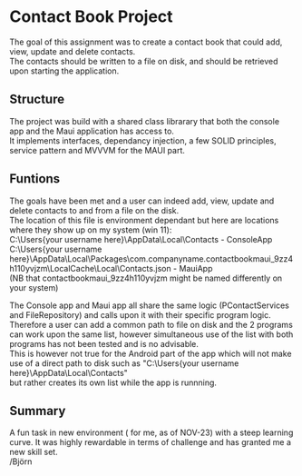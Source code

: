 # Contact Book Project
The goal of this assignment was to create a contact book that could add, view, update and delete contacts.<br>
The contacts should be written to a file on disk, and should be retrieved upon starting the application.<br>

## Structure
The project was build with a shared class librarary that both the console app and the Maui application has access to.<br>
It implements interfaces, dependancy injection, a few SOLID principles, service pattern and MVVVM for the MAUI part.<br>

## Funtions
The goals have been met and a user can indeed add, view, update and delete contacts to and from a file on the disk.<br>
The location of this file is environment dependant but here are locations where they show up on my system (win 11):<br>
C:\Users\{your username here}\AppData\Local\Contacts - ConsoleApp<br>
C:\Users\{your username here}\AppData\Local\Packages\com.companyname.contactbookmaui_9zz4h110yvjzm\LocalCache\Local\Contacts.json - MauiApp<br>
(NB that contactbookmaui_9zz4h110yvjzm might be named differently on your system)<br>

The Console app and Maui app all share the same logic (PContactServices and FileRepository) and calls upon it with their specific program logic.<br>
Therefore a user can add a common path to file on disk and the 2 programs can work upon the same list, however simultaneous use of the list with both programs has not been tested and is no advisable.<br>
This is however not true for the Android part of the app which will not make use of a direct path to disk such as "C:\Users\{your username here}\AppData\Local\Contacts"<br />but rather creates its own list while the app is runnning.

## Summary
A fun task in new environment ( for me, as of NOV-23) with a steep learning curve. It was highly rewardable in terms of challenge and has granted me a new skill set.<br>
/Björn
